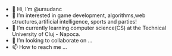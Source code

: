 - 👋 Hi, I’m @ursudanc
- 👀 I’m interested in game development, algorithms,web structures,artificial intelligence, sports and parties!
- 🌱 I’m currently learning computer science(CS) at the Technical University of Cluj - Napoca. 
- 💞️ I’m looking to collaborate on ...
- 📫 How to reach me ...

<!---
ursudanc/ursudanc is a ✨ special ✨ repository because its `README.md` (this file) appears on your GitHub profile.
You can click the Preview link to take a look at your changes.
--->
